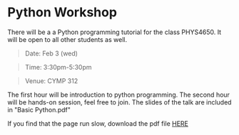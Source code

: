 # Python Workshop

There will be a a Python programming tutorial for the class PHYS4650. It will be open to all other students as well.

>Date: Feb 3 (wed)

>Time: 3:30pm-5:30pm

>Venue: CYMP 312

The first hour will be introduction to python programming.
The second hour will be hands-on session, feel free to join.
The slides of the talk are included in "Basic Python.pdf"

If you find that the page run slow, download the pdf file [HERE](https://github.com/ryan-leung/2016-JAN_python_workshop/raw/master/Basic%20python.pdf)
